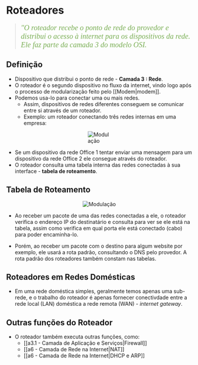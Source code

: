 # Roteadores

> <span style="font-style: italic; font-size:20px; font-family: Georgia, serif; color: #7baf56">"O roteador recebe o ponto de rede do provedor e distribui o acesso à internet para os dispositivos da rede. Ele faz parte da camada 3 do modelo OSI.</span> 

## Definição
- Dispositivo que distribui o ponto de rede - **Camada 3 : Rede**.
- O roteador é o segundo dispositivo no fluxo da internet, vindo logo após o processo de modularização feito pelo [[Modem|modem]]. 
- Podemos usa-lo para conectar uma ou mais redes. 
	- Assim, dispositivos de redes diferentes conseguem se comunicar entre si através de um roteador.
	- Exemplo: um roteador conectando três redes internas em uma empresa:

<div class="container" style="display: flex; justify-content: center; align-items: center;"> <span style="display: flex; justify-content: center; align-items: center; max-width: 100%; height: auto;"> <img src="https://www.networkacademy.io/sites/default/files/inline-images/Enterprise%20LAN_1.png" alt="Modulação" style="max-width: 70%; height: auto;" /> </span> </div>

- Se um dispositivo da rede Office 1 tentar enviar uma mensagem para um dispositivo da rede Office 2 ele consegue através do roteador.
- O roteador consulta uma tabela interna das redes conectadas à sua interface - **tabela de roteamento**.

## Tabela de Roteamento

<div class="container" style="display: flex; justify-content: center; align-items: center;"> <span style="display: flex; justify-content: center; align-items: center; max-width: 100%; height: auto;"> <img src="https://ars.els-cdn.com/content/image/3-s2.0-B9781437778076100117-f11-06-9781437778076.jpg" alt="Modulação" style="max-width: 100%; height: auto;" /> </span> </div>

- Ao receber um pacote de uma das redes conectadas a ele, o roteador verifica o endereço IP do destinatário e consulta para ver se ele está na tabela, assim como verifica em qual porta ele está conectado (cabo) para poder encaminha-lo.

- Porém, ao receber um pacote com o destino para algum website por exemplo, ele usará a rota padrão, consultando o DNS pelo provedor. A rota padrão dos roteadores também constam nas tabelas.

## Roteadores em Redes Domésticas
- Em uma rede doméstica simples, geralmente temos apenas uma sub-rede, e o trabalho do roteador é apenas fornecer conectivdade  entre a rede local (LAN) doméstica a rede remota (WAN) - *internet gateway*.

## Outras funções do Roteador
- O roteador também executa outras funções, como:
	- [[a3.1 - Camada de Aplicação e Serviços|Firewall]] 
	- [[a6 - Camada de Rede na Internet|NAT]]
	- [[a6 - Camada de Rede na Internet|DHCP e ARP]]